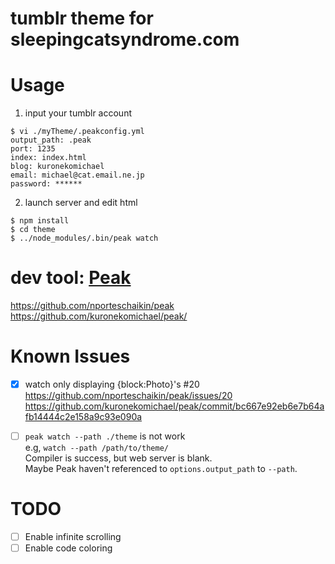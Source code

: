 tumblr theme for sleepingcatsyndrome.com
========================================

# Usage

1. input your tumblr account

```
$ vi ./myTheme/.peakconfig.yml
output_path: .peak
port: 1235
index: index.html
blog: kuronekomichael
email: michael@cat.email.ne.jp
password: ******
```

2. launch server and edit html

```
$ npm install
$ cd theme
$ ../node_modules/.bin/peak watch
```

# dev tool: [Peak](https://github.com/nporteschaikin/peak)

https://github.com/nporteschaikin/peak  
https://github.com/kuronekomichael/peak/

# Known Issues

- [x] watch only displaying {block:Photo}'s \#20  
https://github.com/nporteschaikin/peak/issues/20  
https://github.com/kuronekomichael/peak/commit/bc667e92eb6e7b64afb14444c2e158a9c93e090a

- [ ] `peak watch --path ./theme` is not work  
e.g, `watch --path /path/to/theme/`  
Compiler is success, but web server is blank.  
Maybe Peak haven't referenced to `options.output_path` to `--path`.

# TODO

- [ ] Enable infinite scrolling
- [ ] Enable code coloring
